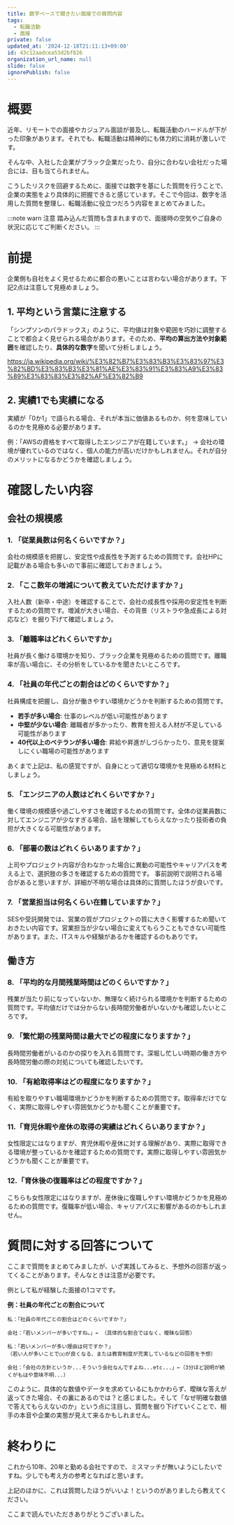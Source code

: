 ```yaml
---
title: 数字ベースで聞きたい面接での質問内容
tags:
  - 転職活動
  - 面接
private: false
updated_at: '2024-12-18T21:11:13+09:00'
id: 43c12aadcea53d2bf826
organization_url_name: null
slide: false
ignorePublish: false
---
```

# 概要

近年、リモートでの面接やカジュアル面談が普及し、転職活動のハードルが下がった印象があります。それでも、転職活動は精神的にも体力的に消耗が激しいです。

そんな中、入社した企業がブラック企業だったり、自分に合わない会社だった場合には、目も当てられません。

こうしたリスクを回避するために、面接では数字を基にした質問を行うことで、企業の実態をより具体的に把握できると感じています。そこで今回は、数字を活用した質問を整理し、転職活動に役立つだろう内容をまとめてみました。

:::note warn
注意
踏み込んだ質問も含まれますので、面接時の空気やご自身の状況に応じてご判断ください。
:::


# 前提

企業側も自社をよく見せるために都合の悪いことは言わない場合があります。下記2点は注意して見極めましょう。


## 1. 平均という言葉に注意する

「シンプソンのパラドックス」のように、平均値は対象や範囲を巧妙に調整することで都合よく見せられる場合があります。そのため、**平均の算出方法や対象範囲**を確認したり、**具体的な数字**を聞いて分析しましょう。

https://ja.wikipedia.org/wiki/%E3%82%B7%E3%83%B3%E3%83%97%E3%82%BD%E3%83%B3%E3%81%AE%E3%83%91%E3%83%A9%E3%83%89%E3%83%83%E3%82%AF%E3%82%B9

## 2. 実績1でも実績になる

実績が「0か1」で語られる場合、それが本当に価値あるものか、何を意味しているのかを見極める必要があります。

例：「AWSの資格をすべて取得したエンジニアが在籍しています。」
→ 会社の環境が優れているのではなく、個人の能力が高いだけかもしれません。それが自分のメリットになるかどうかを確認しましょう。

# 確認したい内容

## 会社の規模感

### 1. 「従業員数は何名くらいですか？」

会社の規模感を把握し、安定性や成長性を予測するための質問です。会社HPに記載がある場合も多いので事前に確認しておきましょう。

### 2. 「ここ数年の増減について教えていただけますか？」

入社人数（新卒・中途）を確認することで、会社の成長性や採用の安定性を判断するための質問です。増減が大きい場合、その背景（リストラや急成長による対応など）を掘り下げて確認しましょう。

### 3. 「離職率はどれくらいですか」

社員が長く働ける環境かを知り、ブラック企業を見極めるための質問です。離職率が高い場合に、その分析をしているかを聞きたいところです。


### 4. 「社員の年代ごとの割合はどのくらいですか？」

社員構成を把握し、自分が働きやすい環境かどうかを判断するための質問です。
- **若手が多い場合**: 仕事のレベルが低い可能性があります
- **中堅が少ない場合**: 離職者が多かったり、教育を担える人材が不足している可能性があります
- **40代以上のベテランが多い場合**: 昇給や昇進がしづらかったり、意見を提案しにくい職場の可能性があります

あくまで上記は、私の感覚ですが、自身にとって適切な環境かを見極める材料としましょう。

### 5. 「エンジニアの人数はどれくらいですか？」

働く環境の規模感や過ごしやすさを確認するための質問です。全体の従業員数に対してエンジニアが少なすぎる場合、話を理解してもらえなかったり技術者の負担が大きくなる可能性があります。

### 6. 「部署の数はどれくらいありますか？」

上司やプロジェクト内容が合わなかった場合に異動の可能性やキャリアパスを考える上で、選択肢の多さを確認するための質問です。 事前説明で説明される場合があると思いますが、詳細が不明な場合は具体的に質問したほうが良いです。

### 7. 「営業担当は何名くらい在籍していますか？」

SESや受託開発では、営業の質がプロジェクトの質に大きく影響するため聞いておきたい内容です。営業担当が少ない場合に変えてもらうこともできない可能性があります。また、ITスキルや経験があるかを確認するのもありです。

## 働き方

### 8. 「平均的な月間残業時間はどのくらいですか？」

残業が当たり前になっていないか、無理なく続けられる環境かを判断するための質問です。平均値だけでは分からない長時間労働者がいないかも確認したいところです。

### 9. 「繁忙期の残業時間は最大でどの程度になりますか？」

長時間労働者がいるのかの探りを入れる質問です。深堀し忙しい時期の働き方や長時間労働の際の対処についても確認したいです。

### 10. 「有給取得率はどの程度になりますか？」

有給を取りやすい職場環境かどうかを判断するための質問です。取得率だけでなく、実際に取得しやすい雰囲気かどうかも聞くことが重要です。

### 11.「育児休暇や産休の取得の実績はどれくらいありますか？」

女性限定にはなりますが、育児休暇や産休に対する理解があり、実際に取得できる環境が整っているかを確認するための質問です。実際に取得しやすい雰囲気かどうかも聞くことが重要です。

### 12.「育休後の復職率はどの程度ですか？」

こちらも女性限定にはなりますが、産休後に復職しやすい環境かどうかを見極めるための質問です。復職率が低い場合、キャリアパスに影響があるのかもしれません。

# 質問に対する回答について

ここまで質問をまとめてみましたが、いざ実践してみると、予想外の回答が返ってくることがあります。そんなときは注意が必要です。

例として私が経験した面接の1コマです。

**例：社員の年代ごとの割合について**

```
私：「社員の年代ごとの割合はどのくらいですか？」

会社：「若いメンバーが多いですね。」← （具体的な割合ではなく、曖昧な回答）

私：「若いメンバーが多い理由は何ですか？」
（若い人が多いことで○○が良くなる、または教育制度が充実しているなどの回答を予想）

会社：「会社の方針というか...そういう会社なんですよね...etc...」←（3分ほど説明が続くがもはや意味不明...）
```

このように、具体的な数値やデータを求めているにもかかわらず、曖昧な答えが返ってきた場合、その裏にあるのでは？と感じました。そして「なぜ明確な数値で答えてもらえないのか」という点に注目し、質問を掘り下げていくことで、相手の本音や企業の実態が見えて来るかもしれません。

# 終わりに

これから10年、20年と勤める会社ですので、ミスマッチが無いようにしたいですね。少しでも考え方の参考となればと思います。

上記のほかに、これは質問したほうがいいよ！というのがありましたら教えてください。

ここまで読んでいただきありがとうございました。
